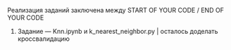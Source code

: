 Реализация заданий заключена между
START OF YOUR CODE / END OF YOUR CODE

1. Задание — Knn.ipynb и k_nearest_neighbor.py | осталось доделать кроссвалидацию
